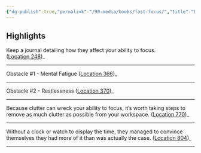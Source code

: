 ```yaml
---
{"dg-publish":true,"permalink":"/90-media/books/fast-focus/","title":"Fast Focus","tags":["book"]}
---
```




## Highlights
Keep a journal detailing how they affect your ability to focus. ([Location 248](https://readwise.io/to_kindle?action=open&asin=B01N9NG27E&location=248))_

----
Obstacle #1 - Mental Fatigue ([Location 366](https://readwise.io/to_kindle?action=open&asin=B01N9NG27E&location=366))_

----
Obstacle #2 - Restlessness ([Location 370](https://readwise.io/to_kindle?action=open&asin=B01N9NG27E&location=370))_

----
Because clutter can wreck your ability to focus, it’s worth taking steps to remove as much clutter as possible from your workspace. ([Location 770](https://readwise.io/to_kindle?action=open&asin=B01N9NG27E&location=770))_

----
Without a clock or watch to display the time, they managed to convince themselves they had more of it than was actually the case. ([Location 804](https://readwise.io/to_kindle?action=open&asin=B01N9NG27E&location=804))_

----
